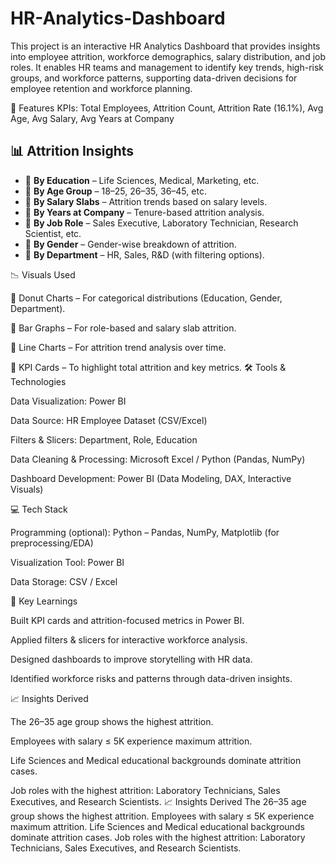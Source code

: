 # HR-Analytics-Dashboard
This project is an interactive HR Analytics Dashboard that provides insights into employee attrition, workforce demographics, salary distribution, and job roles. It enables HR teams and management to identify key trends, high-risk groups, and workforce patterns, supporting data-driven decisions for employee retention and workforce planning.



🚀 Features
KPIs: Total Employees, Attrition Count, Attrition Rate (16.1%), Avg Age, Avg Salary, Avg Years at Company
## 📊 Attrition Insights
- 📌 **By Education** – Life Sciences, Medical, Marketing, etc.  
- 📌 **By Age Group** – 18–25, 26–35, 36–45, etc.  
- 📌 **By Salary Slabs** – Attrition trends based on salary levels.  
- 📌 **By Years at Company** – Tenure-based attrition analysis.  
- 📌 **By Job Role** – Sales Executive, Laboratory Technician, Research Scientist, etc.  
- 📌 **By Gender** – Gender-wise breakdown of attrition.  
- 📌 **By Department** – HR, Sales, R&D (with filtering options).  

📉 Visuals Used

📌 Donut Charts – For categorical distributions (Education, Gender, Department).

📌 Bar Graphs – For role-based and salary slab attrition.

📌 Line Charts – For attrition trend analysis over time.

📌 KPI Cards – To highlight total attrition and key metrics.
🛠️ Tools & Technologies

Data Visualization: Power BI

Data Source: HR Employee Dataset (CSV/Excel)

Filters & Slicers: Department, Role, Education

Data Cleaning & Processing: Microsoft Excel / Python (Pandas, NumPy)

Dashboard Development: Power BI (Data Modeling, DAX, Interactive Visuals)

💻 Tech Stack

Programming (optional): Python – Pandas, NumPy, Matplotlib (for preprocessing/EDA)

Visualization Tool: Power BI

Data Storage: CSV / Excel

🔑 Key Learnings

Built KPI cards and attrition-focused metrics in Power BI.

Applied filters & slicers for interactive workforce analysis.

Designed dashboards to improve storytelling with HR data.

Identified workforce risks and patterns through data-driven insights.

📈 Insights Derived

The 26–35 age group shows the highest attrition.

Employees with salary ≤ 5K experience maximum attrition.

Life Sciences and Medical educational backgrounds dominate attrition cases.

Job roles with the highest attrition: Laboratory Technicians, Sales Executives, and Research Scientists.
📈 Insights Derived
The 26–35 age group shows the highest attrition.
Employees with salary ≤ 5K experience maximum attrition.
Life Sciences and Medical educational backgrounds dominate attrition cases.
Job roles with the highest attrition: Laboratory Technicians, Sales Executives, and Research Scientists.
